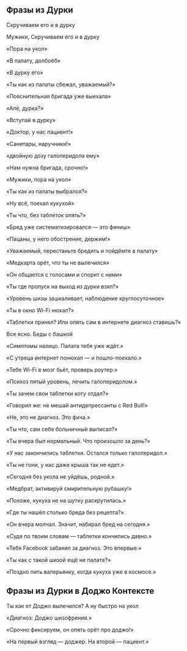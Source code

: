 ## Фразы из Дурки
Скручиваем его и в дурку

Мужики, Скручиваем его и в дурку  

«Пора на укол»

«В палату, долбоёб»

«В дурку его»

«Ты как из палаты сбежал, уважаемый?»

«Пояснительная бригада уже выехала»

«Алё, дурка?»

«Вступай в дурку»

«Доктор, у нас пациент!»

«Санитары, наручники!»  

«двойную дозу галоперидола ему»

«Нам нужна бригада, срочно!»

«Мужики, пора на укол»

«Ты как из палаты выбрался?»

«Ну всё, поехал кукухой»

«Ты что, без таблеток опять?»

«Бред уже систематизировался — это финиш»

«Пацаны, у него обострение, держим!»

«Уважаемый, перестаньте бредить и пойдёмте в палату»

«Медкарта орёт, что ты не вылечился»

«Он общается с голосами и спорит с ними»

«Ты где пропуск на выход из дурки взял?»

«Уровень шизы зашкаливает, наблюдение круглосуточное»

«Ты в окно Wi-Fi нюхал?»

«Таблетки принял? Или опять сам в интернете диагноз ставишь?»

Все ясно. Беды с башкой

«Симптомы налицо. Палата тебя уже ждёт.»

«С утреца интернет понюхал — и пошло-поехало.»

«Тебе Wi-Fi в мозг бьёт, проверь роутер.»

«Психоз пятый уровень, лечить галоперидолом.»

«Ты зачем свои таблетки коту отдал?»

«Говорил же: не мешай антидепрессанты с Red Bull!»

«Не, это не диагноз. Это фича.»

«Ты что, сам себе больничный выписал?»

«Ты вчера был нормальный. Что произошло за день?»

«У нас закончились таблетки. Остался только галоперидол.»

«Ты не гони, у нас даже крыша так не едет.»

«Сегодня без укола не уйдёшь, родной.»

«Медбрат, активируй смирительную рубашку!»

«Похоже, кукуха не на шутку раскрутилась.»

«Где ты нашёл столько бреда без рецепта?»

«Он вчера молчал. Значит, набирал бред на сегодня.»

«Судя по твоим словам — таблетки кончились давно.»

«Тебя Facebook забанил за диагноз. Это впервые.»

«Ты как с такой шизой ещё не палате?»

«Поздно пить валерьянку, когда кукуха уже в космосе.»

## Фразы из Дурки в Доджо Контексте

Ты как от Доджо вылечился? А ну быстро на укол  

«Диагноз: Доджо шизофрения.»

«Срочно фиксируем, он опять орёт про доджо!»

«На первый взгляд — доджер. На второй — пациент.»
